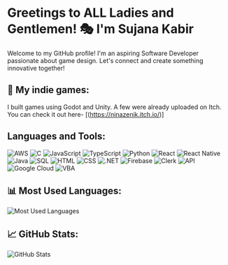# Greetings to ALL Ladies and Gentlemen! 🎭 I'm Sujana Kabir

Welcome to my GitHub profile! I'm an aspiring Software Developer passionate about game design. Let's connect and create something innovative together! 

## 📖 My indie games:  
I built games using Godot and Unity. A few were already uploaded on Itch. You can check it out here-  [(https://ninazenik.itch.io/)]

## Languages and Tools:
![AWS](https://img.shields.io/badge/AWS-FF9900?style=flat-square&logo=amazonaws&logoColor=white)
![C](https://img.shields.io/badge/C-00599C?style=flat-square&logo=c&logoColor=white)
![JavaScript](https://img.shields.io/badge/JavaScript-F7DF1E?style=flat-square&logo=javascript&logoColor=black)
![TypeScript](https://img.shields.io/badge/TypeScript-3178C6?style=flat-square&logo=typescript&logoColor=white)
![Python](https://img.shields.io/badge/Python-3776AB?style=flat-square&logo=python&logoColor=white)
![React](https://img.shields.io/badge/React-20232A?style=flat-square&logo=react&logoColor=61DAFB)
![React Native](https://img.shields.io/badge/React%20Native-20232A?style=flat-square&logo=react&logoColor=61DAFB)
![Java](https://img.shields.io/badge/Java-007396?style=flat-square&logo=java&logoColor=white)
![SQL](https://img.shields.io/badge/SQL-025E8C?style=flat-square&logo=database&logoColor=white)
![HTML](https://img.shields.io/badge/HTML5-E34F26?style=flat-square&logo=html5&logoColor=white)
![CSS](https://img.shields.io/badge/CSS3-1572B6?style=flat-square&logo=css3&logoColor=white)
![.NET](https://img.shields.io/badge/.NET-512BD4?style=flat-square&logo=dotnet&logoColor=white)
![Firebase](https://img.shields.io/badge/Firebase-FFCA28?style=flat-square&logo=firebase&logoColor=black)
![Clerk](https://img.shields.io/badge/Clerk-F44A4A?style=flat-square&logo=clerk&logoColor=white)
![API](https://img.shields.io/badge/API-FF6C37?style=flat-square&logo=api&logoColor=white)
![Google Cloud](https://img.shields.io/badge/Google%20Cloud-4285F4?style=flat-square&logo=googlecloud&logoColor=white)
![VBA](https://img.shields.io/badge/VBA-2C5591?style=flat-square&logo=microsoft&logoColor=white)





## 📊 Most Used Languages:
![Most Used Languages](https://github-readme-stats.vercel.app/api/top-langs/?username=sxknnn&layout=compact&theme=dark)

## 📈 GitHub Stats:
![GitHub Stats](https://github-readme-stats.vercel.app/api?username=sxknnn&show_icons=true&theme=dark)


